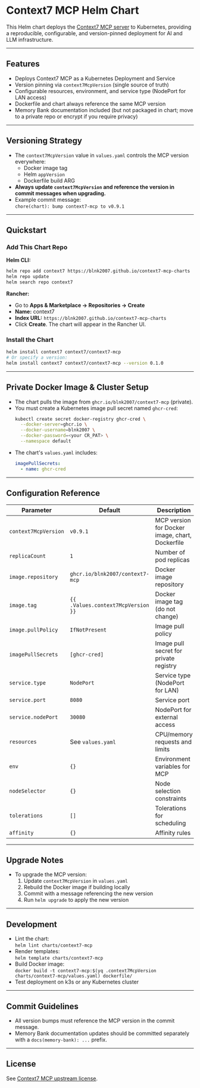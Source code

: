 # Context7 MCP Helm Chart

This Helm chart deploys the [Context7 MCP server](https://github.com/upstash/context7) to Kubernetes, providing a reproducible, configurable, and version-pinned deployment for AI and LLM infrastructure.

---

## Features

- Deploys Context7 MCP as a Kubernetes Deployment and Service
- Version pinning via `context7McpVersion` (single source of truth)
- Configurable resources, environment, and service type (NodePort for LAN access)
- Dockerfile and chart always reference the same MCP version
- Memory Bank documentation included (but not packaged in chart; move to a private repo or encrypt if you require privacy)

---

## Versioning Strategy

- The `context7McpVersion` value in `values.yaml` controls the MCP version everywhere:
  - Docker image tag
  - Helm `appVersion`
  - Dockerfile build ARG
- **Always update `context7McpVersion` and reference the version in commit messages when upgrading.**
- Example commit message:  
  `chore(chart): bump context7-mcp to v0.9.1`

---

## Quickstart

### Add This Chart Repo

**Helm CLI:**
```bash
helm repo add context7 https://blnk2007.github.io/context7-mcp-charts
helm repo update
helm search repo context7
```

**Rancher:**
- Go to **Apps & Marketplace → Repositories → Create**
- **Name:** context7
- **Index URL:** `https://blnk2007.github.io/context7-mcp-charts`
- Click **Create**. The chart will appear in the Rancher UI.

### Install the Chart

```bash
helm install context7 context7/context7-mcp
# Or specify a version:
helm install context7 context7/context7-mcp --version 0.1.0
```

---

## Private Docker Image & Cluster Setup

- The chart pulls the image from `ghcr.io/blnk2007/context7-mcp` (private).
- You must create a Kubernetes image pull secret named `ghcr-cred`:
  ```bash
  kubectl create secret docker-registry ghcr-cred \
    --docker-server=ghcr.io \
    --docker-username=blnk2007 \
    --docker-password=<your CR_PAT> \
    --namespace default
  ```
- The chart's `values.yaml` includes:
  ```yaml
  imagePullSecrets:
    - name: ghcr-cred
  ```

---

## Configuration Reference

| Parameter             | Default                | Description                                      |
|-----------------------|------------------------|--------------------------------------------------|
| `context7McpVersion`  | `v0.9.1`               | MCP version for Docker image, chart, Dockerfile  |
| `replicaCount`        | `1`                    | Number of pod replicas                           |
| `image.repository`    | `ghcr.io/blnk2007/context7-mcp` | Docker image repository                |
| `image.tag`           | `{{ .Values.context7McpVersion }}` | Docker image tag (do not change)      |
| `image.pullPolicy`    | `IfNotPresent`         | Image pull policy                                |
| `imagePullSecrets`    | `[ghcr-cred]`          | Image pull secret for private registry           |
| `service.type`        | `NodePort`             | Service type (NodePort for LAN)                  |
| `service.port`        | `8080`                 | Service port                                     |
| `service.nodePort`    | `30080`                | NodePort for external access                     |
| `resources`           | See `values.yaml`      | CPU/memory requests and limits                   |
| `env`                 | `{}`                   | Environment variables for MCP                    |
| `nodeSelector`        | `{}`                   | Node selection constraints                       |
| `tolerations`         | `[]`                   | Tolerations for scheduling                       |
| `affinity`            | `{}`                   | Affinity rules                                   |

---

## Upgrade Notes

- To upgrade the MCP version:
  1. Update `context7McpVersion` in `values.yaml`
  2. Rebuild the Docker image if building locally
  3. Commit with a message referencing the new version
  4. Run `helm upgrade` to apply the new version

---

## Development

- Lint the chart:  
  `helm lint charts/context7-mcp`
- Render templates:  
  `helm template charts/context7-mcp`
- Build Docker image:  
  `docker build -t context7-mcp:$(yq .context7McpVersion charts/context7-mcp/values.yaml) dockerfile/`
- Test deployment on k3s or any Kubernetes cluster

---

## Commit Guidelines

- All version bumps must reference the MCP version in the commit message.
- Memory Bank documentation updates should be committed separately with a `docs(memory-bank): ...` prefix.

---

## License

See [Context7 MCP upstream license](https://github.com/upstash/context7#license).
